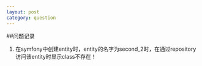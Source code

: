 ```yaml
---
layout: post
category: question
---
```

##问题记录

1. 在symfony中创建entity时，entity的名字为second_2时，在通过repository访问该entity时显示class不存在！
